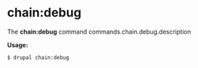 # chain:debug
The **chain:debug** command commands.chain.debug.description

**Usage:**
```
$ drupal chain:debug 
```
